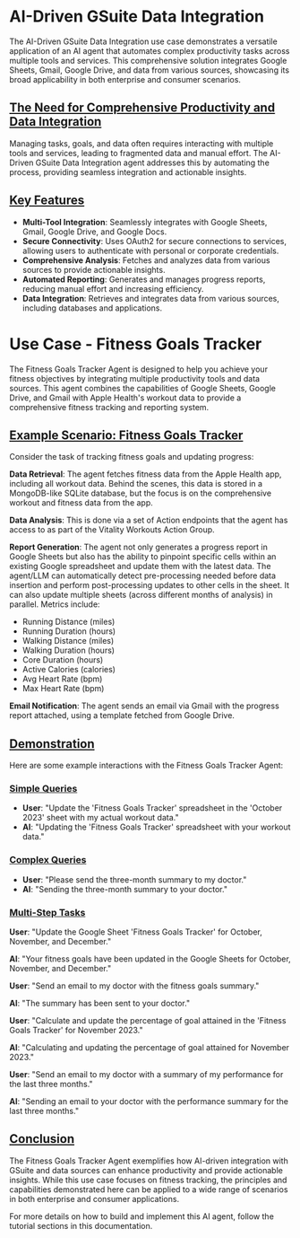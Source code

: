# **AI-Driven GSuite Data Integration**

The AI-Driven GSuite Data Integration use case demonstrates a versatile application of an AI agent that automates complex productivity tasks across multiple tools and services. This comprehensive solution integrates Google Sheets, Gmail, Google Drive, and data from various sources, showcasing its broad applicability in both enterprise and consumer scenarios.

## [**The Need for Comprehensive Productivity and Data Integration**](https://sema4.ai/docs/usecases/gsuite-data-integ-fitness-goal-tracker#the-need-for-comprehensive-productivity-and-data-integration)

Managing tasks, goals, and data often requires interacting with multiple tools and services, leading to fragmented data and manual effort. The AI-Driven GSuite Data Integration agent addresses this by automating the process, providing seamless integration and actionable insights.

## [**Key Features**](https://sema4.ai/docs/usecases/gsuite-data-integ-fitness-goal-tracker#key-features)

*   **Multi-Tool Integration**: Seamlessly integrates with Google Sheets, Gmail, Google Drive, and Google Docs.
*   **Secure Connectivity**: Uses OAuth2 for secure connections to services, allowing users to authenticate with personal or corporate credentials.
*   **Comprehensive Analysis**: Fetches and analyzes data from various sources to provide actionable insights.
*   **Automated Reporting**: Generates and manages progress reports, reducing manual effort and increasing efficiency.
*   **Data Integration**: Retrieves and integrates data from various sources, including databases and applications.

# **Use Case - Fitness Goals Tracker**

The Fitness Goals Tracker Agent is designed to help you achieve your fitness objectives by integrating multiple productivity tools and data sources. This agent combines the capabilities of Google Sheets, Google Drive, and Gmail with Apple Health's workout data to provide a comprehensive fitness tracking and reporting system.

## [**Example Scenario: Fitness Goals Tracker**](https://sema4.ai/docs/usecases/gsuite-data-integ-fitness-goal-tracker/fitness-goals-tracker#example-scenario-fitness-goals-tracker)

Consider the task of tracking fitness goals and updating progress:

**Data Retrieval**: The agent fetches fitness data from the Apple Health app, including all workout data. Behind the scenes, this data is stored in a MongoDB-like SQLite database, but the focus is on the comprehensive workout and fitness data from the app.

**Data Analysis**: This is done via a set of Action endpoints that the agent has access to as part of the Vitality Workouts Action Group.

**Report Generation**: The agent not only generates a progress report in Google Sheets but also has the ability to pinpoint specific cells within an existing Google spreadsheet and update them with the latest data. The agent/LLM can automatically detect pre-processing needed before data insertion and perform post-processing updates to other cells in the sheet. It can also update multiple sheets (across different months of analysis) in parallel. Metrics include:

*   Running Distance (miles)
*   Running Duration (hours)
*   Walking Distance (miles)
*   Walking Duration (hours)
*   Core Duration (hours)
*   Active Calories (calories)
*   Avg Heart Rate (bpm)
*   Max Heart Rate (bpm)

**Email Notification**: The agent sends an email via Gmail with the progress report attached, using a template fetched from Google Drive.

## [**Demonstration**](https://sema4.ai/docs/usecases/gsuite-data-integ-fitness-goal-tracker/fitness-goals-tracker#demonstration)

Here are some example interactions with the Fitness Goals Tracker Agent:

### [Simple Queries](https://sema4.ai/docs/usecases/gsuite-data-integ-fitness-goal-tracker/fitness-goals-tracker#simple-queries)

*   **User**: "Update the 'Fitness Goals Tracker' spreadsheet in the 'October 2023' sheet with my actual workout data."
*   **AI**: "Updating the 'Fitness Goals Tracker' spreadsheet with your workout data."

### [Complex Queries](https://sema4.ai/docs/usecases/gsuite-data-integ-fitness-goal-tracker/fitness-goals-tracker#complex-queries)

*   **User**: "Please send the three-month summary to my doctor."
*   **AI**: "Sending the three-month summary to your doctor."

### [Multi-Step Tasks](https://sema4.ai/docs/usecases/gsuite-data-integ-fitness-goal-tracker/fitness-goals-tracker#multi-step-tasks)

**User**: "Update the Google Sheet 'Fitness Goals Tracker' for October, November, and December."

**AI**: "Your fitness goals have been updated in the Google Sheets for October, November, and December."

**User**: "Send an email to my doctor with the fitness goals summary."

**AI**: "The summary has been sent to your doctor."

**User**: "Calculate and update the percentage of goal attained in the 'Fitness Goals Tracker' for November 2023."

**AI**: "Calculating and updating the percentage of goal attained for November 2023."

**User**: "Send an email to my doctor with a summary of my performance for the last three months."

**AI**: "Sending an email to your doctor with the performance summary for the last three months."

## [**Conclusion**](https://sema4.ai/docs/usecases/gsuite-data-integ-fitness-goal-tracker/fitness-goals-tracker#conclusion)

The Fitness Goals Tracker Agent exemplifies how AI-driven integration with GSuite and data sources can enhance productivity and provide actionable insights. While this use case focuses on fitness tracking, the principles and capabilities demonstrated here can be applied to a wide range of scenarios in both enterprise and consumer applications.

For more details on how to build and implement this AI agent, follow the tutorial sections in this documentation.
